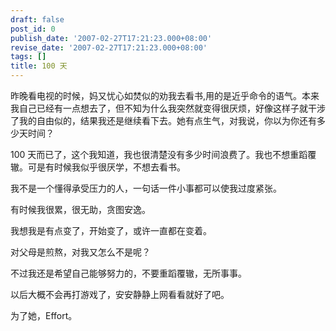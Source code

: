```yaml
---
draft: false
post_id: 0
publish_date: '2007-02-27T17:21:23.000+08:00'
revise_date: '2007-02-27T17:21:23.000+08:00'
tags: []
title: 100 天
---
```


昨晚看电视的时候，妈又忧心如焚似的劝我去看书,用的是近乎命令的语气。本来我自己已经有一点想去了，但不知为什么我突然就变得很厌烦，好像这样子就干涉了我的自由似的，结果我还是继续看下去。她有点生气，对我说，你以为你还有多少天时间？

100 天而已了，这个我知道，我也很清楚没有多少时间浪费了。我也不想重蹈覆辙。可是有时候我似乎很厌学，不想去看书。

我不是一个懂得承受压力的人，一句话一件小事都可以使我过度紧张。

有时候我很累，很无助，贪图安逸。

我想我是有点变了，开始变了，或许一直都在变着。

对父母是煎熬，对我又怎么不是呢？

不过我还是希望自己能够努力的，不要重蹈覆辙，无所事事。

以后大概不会再打游戏了，安安静静上网看看就好了吧。

为了她，Effort。

